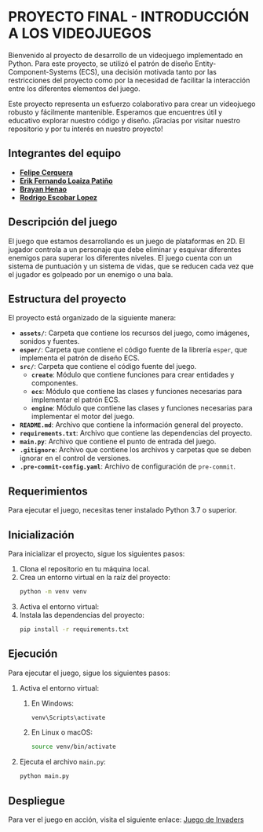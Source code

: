 # PROYECTO FINAL - INTRODUCCIÓN A LOS VIDEOJUEGOS

Bienvenido al proyecto de desarrollo de un videojuego implementado en Python. Para este proyecto, se utilizó el patrón de diseño Entity-Component-Systems (ECS), una decisión motivada tanto por las restricciones del proyecto como por la necesidad de facilitar la interacción entre los diferentes elementos del juego.

Este proyecto representa un esfuerzo colaborativo para crear un videojuego robusto y fácilmente mantenible. Esperamos que encuentres útil y educativo explorar nuestro código y diseño. ¡Gracias por visitar nuestro repositorio y por tu interés en nuestro proyecto!

## Integrantes del equipo
- **[Felipe Cerquera](https://github.com/orgs/Miso-Code/people/pipeCer)**
- **[Erik Fernando Loaiza Patiño](https://github.com/orgs/Miso-Code/people/erikloaiza)**
- **[Brayan Henao](https://github.com/orgs/Miso-Code/people/brayanhenao)**
- **[Rodrigo Escobar Lopez](https://github.com/orgs/Miso-Code/people/ocralo)**

## Descripción del juego
El juego que estamos desarrollando es un juego de plataformas en 2D. El jugador controla a un personaje que debe eliminar y esquivar diferentes enemigos para superar los diferentes niveles. El juego cuenta con un sistema de puntuación y un sistema de vidas, que se reducen cada vez que el jugador es golpeado por un enemigo o una bala.

## Estructura del proyecto
El proyecto está organizado de la siguiente manera:
- **`assets/`**: Carpeta que contiene los recursos del juego, como imágenes, sonidos y fuentes.
- **`esper/`**: Carpeta que contiene el código fuente de la librería `esper`, que implementa el patrón de diseño ECS.
- **`src/`**: Carpeta que contiene el código fuente del juego.
  - **`create`**: Módulo que contiene funciones para crear entidades y componentes.
  - **`ecs`**: Módulo que contiene las clases y funciones necesarias para implementar el patrón ECS.
  - **`engine`**: Módulo que contiene las clases y funciones necesarias para implementar el motor del juego.
- **`README.md`**: Archivo que contiene la información general del proyecto.
- **`requirements.txt`**: Archivo que contiene las dependencias del proyecto.
- **`main.py`**: Archivo que contiene el punto de entrada del juego.
- **`.gitignore`**: Archivo que contiene los archivos y carpetas que se deben ignorar en el control de versiones.
- **`.pre-commit-config.yaml`**: Archivo de configuración de `pre-commit`.

## Requerimientos
Para ejecutar el juego, necesitas tener instalado Python 3.7 o superior.

## Inicialización
Para inicializar el proyecto, sigue los siguientes pasos:
1. Clona el repositorio en tu máquina local.
2. Crea un entorno virtual en la raíz del proyecto:
   ```bash
   python -m venv venv
   ```
3. Activa el entorno virtual:
4. Instala las dependencias del proyecto:
   ```bash
   pip install -r requirements.txt
   ```

## Ejecución
Para ejecutar el juego, sigue los siguientes pasos:
1. Activa el entorno virtual:
   1. En Windows:
      ```bash
      venv\Scripts\activate
      ```
    2. En Linux o macOS:
        ```bash
        source venv/bin/activate
        ```

2. Ejecuta el archivo `main.py`:
   ```bash
   python main.py
   ```

## Despliegue
Para ver el juego en acción, visita el siguiente enlace: [Juego de Invaders](https://misoteam.itch.io/invaders)
